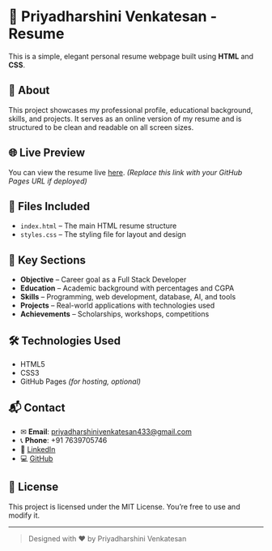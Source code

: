 # 💼 Priyadharshini Venkatesan - Resume

This is a simple, elegant personal resume webpage built using **HTML** and **CSS**.

## 📄 About

This project showcases my professional profile, educational background, skills, and projects. It serves as an online version of my resume and is structured to be clean and readable on all screen sizes.

## 🌐 Live Preview

You can view the resume live [here](/https://github.com/Priya-dharshini-270606/Resume). *(Replace this link with your GitHub Pages URL if deployed)*

## 📁 Files Included

- `index.html` – The main HTML resume structure
- `styles.css` – The styling file for layout and design

## 🧠 Key Sections

- **Objective** – Career goal as a Full Stack Developer  
- **Education** – Academic background with percentages and CGPA  
- **Skills** – Programming, web development, database, AI, and tools  
- **Projects** – Real-world applications with technologies used  
- **Achievements** – Scholarships, workshops, competitions  

## 🛠️ Technologies Used

- HTML5  
- CSS3  
- GitHub Pages *(for hosting, optional)*

## 📬 Contact

- ✉ **Email**: priyadharshinivenkatesan433@gmail.com  
- 📞 **Phone**: +91 7639705746  
- 🔗 [LinkedIn](https://www.linkedin.com/in/priyadharshini-venkatesan-b58436316/)  
- 💻 [GitHub](https://github.com/Priya-dharshini-270606)

## 📢 License

This project is licensed under the MIT License. You’re free to use and modify it.

---

> Designed with ❤️ by Priyadharshini Venkatesan
